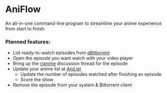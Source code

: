 # AniFlow
An all-in-one command-line program to streamline your anime experience from start to finish.

### Planned features:
* List ready-to-watch episodes from [qBittorrent](https://www.qbittorrent.org/)
* Open the episode you want watch with your video player
* Bring up the [r/anime](https://reddit.com/r/anime/) discussion thread for the episode
* Update your anime list at [AniList](https://anilist.co)
  * Update the number of episodes watched after finishing an episode
  * Score the show
* Remove the episode from your system & Bittorrent client
